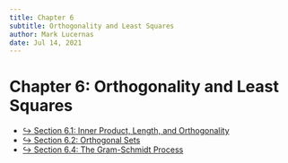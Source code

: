 ```yaml
---
title: Chapter 6
subtitle: Orthogonality and Least Squares
author: Mark Lucernas
date: Jul 14, 2021
---
```



# Chapter 6: Orthogonality and Least Squares

- [↪ Section 6.1: Inner Product, Length, and Orthogonality](sec_6-1/index)
- [↪ Section 6.2: Orthogonal Sets](sec_6-2/index)
- [↪ Section 6.4: The Gram-Schmidt Process](sec_6-4/index)

